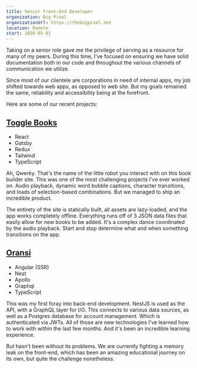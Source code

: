 ```yaml
---
title: Senior Front-End Developer
organization: Big Pixel
organizationUrl: https://thebigpixel.net
location: Remote
start: 2020-05-01
---
```


Taking on a senior role gave me the privilege of serving as a resource for many of my peers. During this time, I've focused on ensuring we have solid documentation both in our code and throughout the various channels of communication we utilize.

Since most of our clientele are corporations in need of internal apps, my job shifted towards web apps, as opposed to web site. But my goals remained the same, reliability and accessibility being at the forefront.

Here are some of our recent projects:

## [Toggle Books](https://builder.togglebookfactory.com)

  - React
  - Gatsby
  - Redux
  - Tailwind
  - TypeScript

Ah, Qwerky. That's the name of the little robot you interact with on this book builder site. This was one of the most challenging projects I've ever worked on. Audio playback, dynamic word bubble captions, character transitions, and loads of selection-based combinations. But we managed to ship an incredible product.

The entirety of the site is statically built, all assets are lazy-loaded, and the app works completely offline. Everything runs off of 3 JSON data files that easily allow for new books to be added. It's a complex dance coordinated by the audio playback. Start and stop determine what and when something transitions on the app.

## [Oransi](https://www.mapmyair.com)

  - Angular (SSR)
  - Nest
  - Apollo
  - Graphql
  - TypeScript

This was my first foray into back-end development. NestJS is used as the API, with a GraphQL layer for I/O. This connects to various data sources, as well as a Postgres database for account management. Which is authenticated via JWTs. All of those are new technologies I've learned how to work with within the last few months. And it's been an incredible learning experience.

But hasn't been without its problems. We are currently fighting a memory leak on the front-end, which has been an amazing educational journey on its own, but quite the challenge nonetheless.
